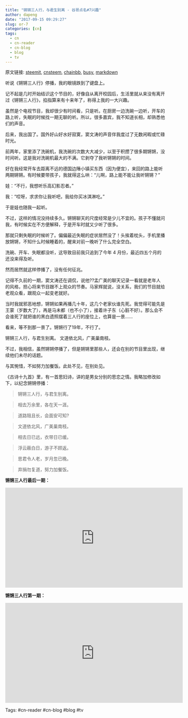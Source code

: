 ```yaml
---
title: "锵锵三人行，与君生别离 - 谷哥点名#7兴趣"
author: dapeng
date: "2017-09-15 09:29:27"
slug: or-7
categories: [cn]
tags: 
  - cn
  - cn-reader
  - cn-blog
  - blog
  - tv
---
```


原文链接: [steemit](https://steemit.com/cn/@dapeng/or-7), [cnsteem](https://cnsteem.com/cn/@dapeng/or-7), [chainbb](https://chainbb.com/cn/@dapeng/or-7), [busy](https://busy.org/cn/@dapeng/or-7), [markdown](https://raw.githubusercontent.com/pzhaonet/steem_mirror/master/content/post/or-7.md)

听说《锵锵三人行》停播，我的眼镜跌到了键盘上。


记不起是几时开始结识这个节目的，好像自从离开校园后，生活里就从来没有离开过《锵锵三人行》，掐指算来有十来年了，称得上我的一大兴趣。


虽然是个电视节目，我却很少有时间看，只是听。在厨房一边洗碗一边听，开车的路上听，失眠的时候找一期无聊的听。所以，很多嘉宾，我不知道长相，却熟悉他们的声音。


后来，我出国了。国外好山好水好寂寞，窦文涛的声音伴我度过了无数闲暇或忙碌时光。


前两年，家里添了洗碗机，我洗碗的次数大大减少，以至于积攒了很多期锵锵，没时间听。这是我对洗碗机最大的不满。它剥夺了我听锵锵的时间。


好在我经常开车去距离不远的德国边陲小镇买东西（因为便宜），来回的路上能听两期锵锵。有时候要带孩子，我就得这么哄：“儿啊，路上能不能让我听锵锵？”


娃：“不行，我想听乐高幻影忍者。”


我：“哎呀，求求你让我听吧，我给你买冰淇淋吃。”


于是娃也随我一起听。


不过，这样的情况没持续多久。锵锵聊天的尺度经常是少儿不宜的。孩子不懂就问我，有时候实在不方便解释，于是开车时就又少听了很多。


那就只剩失眠的时候听了。偏偏最近失眠的症状居然没了！头挨着枕头，手机里播放锵锵，不知什么时候睡着的，醒来对前一晚听了什么完全空白。


洗碗、开车、失眠都没听，这导致目前我只追到了今年 4 月份，最近四五个月的还没来得及听。


然而居然就这样停播了，没有任何征兆。


记得不久前的一期，窦文涛还在调侃，说他??孟广美的聊天记录一看就是老年人的风格，担心将来节目跟不上观众的节奏。马家辉就说，没关系，我们的节目就给老观众看，跟观众一起变老就好。


当时我就邪恶地想，锵锵如果再播几十年，这几个老家伙谁先死。我觉得可能先是王蒙（岁数大了），再是马未都（也不小了），接着许子东（心脏不好）。那么会不会谁死了就把谁的黑白遗照摆着三人行的座位上，也算是一景......


看来，等不到那一景了。锵锵行了19年，不行了。


锵锵三人行，与君生别离。 文道依北风，广美巢南枝。


不过，我相信，虽然锵锵停播了，但是锵锵里那些人，还会在别的节目里出现，继续他们未尽的话题。


与其惋惜，不如努力加餐饭。此处不见，在别处见。


《古诗十九首》里，有一首思妇诗，讲的是男女分别的思恋之情。我略加修改如下，以纪念锵锵停播：


> 锵锵三人行，与君生别离。

>
> 相去万余里，各在天一涯。

>
> 道路阻且长，会面安可知?

>
> 文道依北风，广美巢南枝。

>
> 相去日已远，衣带日已缓。

>
> 浮云蔽白日，游子不顾返。

>
> 思君令人老，岁月忽已晚。

>
> 弃捐勿复道，努力加餐饭。 

>




**锵锵三人行最后一期：**


<iframe width="560" height="315" src="https://www.youtube.com/embed/n1Z7bmEHiGI" frameborder="0" allowfullscreen></iframe>






**锵锵三人行第一期：**


<iframe width="560" height="315" src="https://www.youtube.com/embed/7GWoCnVyUo4" frameborder="0" allowfullscreen></iframe>





Tags: #cn-reader #cn-blog #blog #tv
